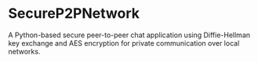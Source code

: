 # SecureP2PNetwork
A Python-based secure peer-to-peer chat application using Diffie-Hellman key exchange and AES encryption for private communication over local networks.
